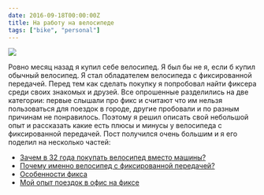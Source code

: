 ```yaml
---
date: 2016-09-18T00:00:00Z
title: На работу на велосипеде
tags: ["bike", "personal"]
---
```


<img src="/images/fixed-gear-1.jpg" align="center">

Ровно месяц назад я купил себе велосипед. Я был бы не я, если б купил обычный
велосипед. Я стал обладателем велосипеда с фиксированной передачей. Перед тем
как сделать покупку я попробовал найти фиксера среди своих знакомых и друзей.
Все опрошенные разделились на две категории: первые слышали про фикс и считают
что им нельзя пользоваться для поездок в городе, другие пробовали и по разным
причинам не понравилось. Поэтому я решил описать свой небольшой опыт и
рассказать какие есть плюсы и минусы у велосипеда с фиксированной передачей.
Пост получился очень большим и я его поделил на несколько частей:

- [Зачем в 32 года покупать велосипед вместо машины?](/2016/09/18/fixed-gear-2/)
- [Почему именно велосипед с фиксированной передачей?](/2016/09/19/fixed-gear-3/)
- [Особенности фикса](/2016/09/20/fixed-gear-4/)
- [Мой опыт поездок в офис на фиксе](/2016/10/03/fixed-gear-5/)
